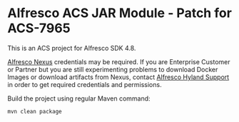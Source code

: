 # Alfresco ACS JAR Module - Patch for ACS-7965

This is an ACS project for Alfresco SDK 4.8.

[Alfresco Nexus](https://nexus.alfresco.com) credentials may be required. If you are Enterprise Customer or Partner but you are still experimenting problems to download Docker Images or download artifacts from Nexus, contact [Alfresco Hyland Support](https://community.hyland.com) in order to get required credentials and permissions.

Build the project using regular Maven command:

```sh
mvn clean package
```